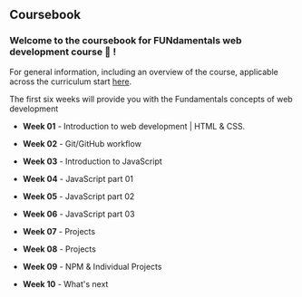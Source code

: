 ## Coursebook
### Welcome to the coursebook for FUNdamentals web development course :construction: !

For general information, including an overview of the course, applicable across the curriculum start [here](https://github.com/gazaskygeeks/Fundamentals-course/wiki/Frequently-Asked-Questions-FAQ-%7C-Fundamentals-course).

The first six weeks will provide you with the Fundamentals concepts of web development

- **Week 01** - Introduction to web development | HTML & CSS.

- **Week 02** - Git/GitHub workflow

- **Week 03** - Introduction to JavaScript

- **Week 04** - JavaScript part 01

- **Week 05** - JavaScript part 02

- **Week 06** - JavaScript part 03

- **Week 07** - Projects

- **Week 08** - Projects

- **Week 09** - NPM & Individual Projects 

- **Week 10** - What's next
